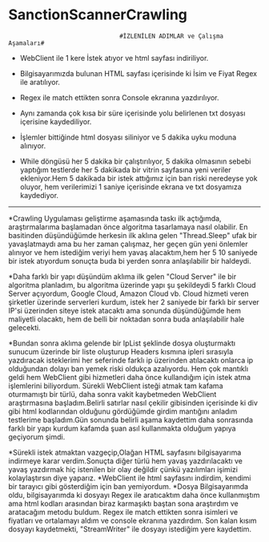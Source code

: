 # SanctionScannerCrawling

                                   #İZLENİLEN ADIMLAR ve Çalışma Aşamaları#  
* WebClient ile 1 kere İstek atıyor ve html sayfası indiriliyor.

* Bilgisayarımızda bulunan HTML sayfası içerisinde ki İsim ve Fiyat Regex ile aratılıyor.

* Regex ile match ettikten sonra Console ekranına yazdırılıyor.

* Aynı zamanda çok kısa bir süre içerisinde yolu belirlenen txt dosyası içerisine kaydediliyor.

* İşlemler bittiğinde html dosyası siliniyor ve 5 dakika uyku moduna alınıyor.

* While döngüsü her 5 dakika bir çalıştırılıyor, 5 dakika olmasının sebebi yaptığım testlerde her 5 dakikada bir vitrin sayfasına yeni veriler ekleniyor.Hem 5 dakikada
bir istek attığımız için ban riski neredeyse yok oluyor, hem verilerimizi 1 saniye içerisinde ekrana ve txt dosyamıza kaydediyor.

*************************************************
                                                 
*Crawling Uygulaması geliştirme aşamasında taskı ilk açtığımda, araştırmalarıma başlamadan önce algoritma tasarlamaya nasıl olabilir. 
En basitinden düşündüğümde herkesin ilk aklına gelen "Thread.Sleep" ufak bir yavaşlatmaydı ama bu her zaman çalışmaz, her geçen gün yeni önlemler alınıyor ve hem istediğim
veriyi hem yavaş alacaktım,hem her 5 10 saniyede bir istek atıyordum sonuçta buda bi yerden sonra anlaşılabilir bir haldeydi.

*Daha farklı bir yapı düşündüm aklıma ilk gelen "Cloud Server" ile bir algoritma planladım, bu algoritma üzerinde yapı şu şekildeydi 5 farklı Cloud Server açıyordum, 
Google Cloud, Amazon Cloud vb. Cloud hizmeti veren şirketler üzerinde serverleri kurdum, istek her 2 saniyede bir farklı bir server IP'si üzerinden siteye istek atacaktı
ama sonunda düşündüğümde hem maliyetli olacaktı, hem de belli bir noktadan sonra buda anlaşılabilir hale gelecekti.

*Bundan sonra aklıma gelende bir IpList şeklinde dosya oluşturmaktı sunucum üzerinde bir liste oluşturup Headers kısmına ipleri sırasıyla yazdıracak isteklerimi her
seferinde farklı ip üzerinden atılacaktı onlarca ip olduğundan dolayı ban yemek riski oldukça azalıyordu. Hem çok mantıklı geldi hem WebClient gibi hizmetleri daha önce
kullandığım için istek atma işlemlerini biliyordum. Sürekli WebClient isteği atmak tam kafama oturmamıştı bir türlü, daha sonra vakit kaybetmeden WebClient araştırmasına
başladım.Belirli satırlar nasıl çekilir gibisinden içerisinde ki div gibi html kodlarından olduğunu gördüğümde girdim mantığını anladım testlerime başladım.Gün sonunda
belirli aşama kaydettim daha sonrasında farklı bir yapı kurdum kafamda şuan asıl kullanmakta olduğum yapıya geçiyorum şimdi.

*Sürekli istek atmaktan vazgeçip,Olağan HTML sayfasını bilgisayarıma indirmeye karar verdim.Sonuçta diğer türlü hem yavaş yazdırılacaktı ve yavaş yazdırmak hiç istenilen
bir olay değildir çünkü yazılımları işimizi kolaylaştırsın diye yaparız. 
*WebClient ile html sayfasını indirdim, kendimi bir tarayıcı gibi gösterdiğim için ban yemiyordum.
*Dosya Bilgisayarımda oldu, bilgisayarımda ki dosyayı Regex ile aratıcaktım daha önce kullanmıştım ama html kodları arasından biraz karmaşıktı baştan sona araştırdım ve 
aratacağım metodu buldum. Regex ile match ettikten sonra isimleri ve fiyatları ve ortalamayı aldım ve console ekranına yazdırdım. Son kalan kısım dosyayı kaydetmekti, 
"StreamWriter" ile dosyayı istediğim yere kaydettim. 
